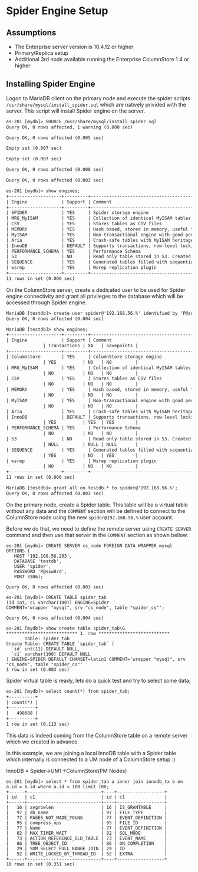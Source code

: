 # Spider Engine Setup

## Assumptions

- The Enterprise server version is 10.4.12 or higher
- Primary/Replica setup
- Additional 3rd node available running the Enterprise ColumnStore 1.4 or higher

## Installing Spider Engine

Logon to MariaDB client on the primary node and execute the spider scripts `/usr/share/mysql/install_spider.sql` which are natively privided with the server. This script will install Spider engine on the server.

```txt
es-201 [mydb]> SOURCE /usr/share/mysql/install_spider.sql
Query OK, 0 rows affected, 1 warning (0.000 sec)

Query OK, 0 rows affected (0.005 sec)

Empty set (0.007 sec)

Empty set (0.007 sec)

Query OK, 0 rows affected (0.008 sec)

Query OK, 0 rows affected (0.003 sec)

es-201 [mydb]> show engines;
+--------------------+---------+-------------------------------------------------------------------------------------------------+--------------+------+------------+
| Engine             | Support | Comment                                                                                         | Transactions | XA   | Savepoints |
+--------------------+---------+-------------------------------------------------------------------------------------------------+--------------+------+------------+
| SPIDER             | YES     | Spider storage engine                                                                           | YES          | YES  | NO         |
| MRG_MyISAM         | YES     | Collection of identical MyISAM tables                                                           | NO           | NO   | NO         |
| CSV                | YES     | Stores tables as CSV files                                                                      | NO           | NO   | NO         |
| MEMORY             | YES     | Hash based, stored in memory, useful for temporary tables                                       | NO           | NO   | NO         |
| MyISAM             | YES     | Non-transactional engine with good performance and small data footprint                         | NO           | NO   | NO         |
| Aria               | YES     | Crash-safe tables with MyISAM heritage. Used for internal temporary tables and privilege tables | NO           | NO   | NO         |
| InnoDB             | DEFAULT | Supports transactions, row-level locking, foreign keys and encryption for tables                | YES          | YES  | YES        |
| PERFORMANCE_SCHEMA | YES     | Performance Schema                                                                              | NO           | NO   | NO         |
| S3                 | NO      | Read only table stored in S3. Created by running ALTER TABLE table_name ENGINE=s3               | NULL         | NULL | NULL       |
| SEQUENCE           | YES     | Generated tables filled with sequential values                                                  | YES          | NO   | YES        |
| wsrep              | YES     | Wsrep replication plugin                                                                        | NO           | NO   | NO         |
+--------------------+---------+-------------------------------------------------------------------------------------------------+--------------+------+------------+
11 rows in set (0.000 sec)
```

On the ColumnStore server, create a dedicated user to be used for Spider engine connectivity and grant all privileges to the database which will be accessed through Spider engine.

```txt
MariaDB [testdb]> create user spider@'192.168.56.%' identified by 'P@ssw0rd';
Query OK, 0 rows affected (0.004 sec)

MariaDB [testdb]> show engines;
+--------------------+---------+-------------------------------------------------------------------------------------------------+--------------+------+------------+
| Engine             | Support | Comment
              | Transactions | XA   | Savepoints |
+--------------------+---------+-------------------------------------------------------------------------------------------------+--------------+------+------------+
| Columnstore        | YES     | ColumnStore storage engine
              | YES          | NO   | NO         |
| MRG_MyISAM         | YES     | Collection of identical MyISAM tables
              | NO           | NO   | NO         |
| CSV                | YES     | Stores tables as CSV files
              | NO           | NO   | NO         |
| MEMORY             | YES     | Hash based, stored in memory, useful for temporary tables
              | NO           | NO   | NO         |
| MyISAM             | YES     | Non-transactional engine with good performance and small data footprint
              | NO           | NO   | NO         |
| Aria               | YES     | Crash-safe tables with MyISAM heritage. Used for internal temporary tables and privilege tables | NO           | NO   | NO         |
| InnoDB             | DEFAULT | Supports transactions, row-level locking, foreign keys and encryption for tables  
              | YES          | YES  | YES        |
| PERFORMANCE_SCHEMA | YES     | Performance Schema
              | NO           | NO   | NO         |
| S3                 | NO      | Read only table stored in S3. Created by running ALTER TABLE table_name ENGINE=s3 
              | NULL         | NULL | NULL       |
| SEQUENCE           | YES     | Generated tables filled with sequential values
              | YES          | NO   | YES        |
| wsrep              | YES     | Wsrep replication plugin
              | NO           | NO   | NO         |
+--------------------+---------+-------------------------------------------------------------------------------------------------+--------------+------+------------+
11 rows in set (0.000 sec)

MariaDB [testdb]> grant all on testdb.* to spider@'192.168.56.%';
Query OK, 0 rows affected (0.003 sec)
```

On the primary node, create a Spider table. This table will be a virtual table without any data and the `COMMENT` section will be defined to connect to the ColumnStore node using the new `spider@192.168.56.%` user account.

Before we do that, we need to define the remote server using `CREATE SERVER` command and then use that server in the `COMMENT` section as shown bellow.

```
es-201 [mydb]> CREATE SERVER cs_node FOREIGN DATA WRAPPER mysql
OPTIONS (
   HOST '192.168.56.203',
   DATABASE 'testdb',
   USER 'spider',
   PASSWORD 'P@ssw0rd',
   PORT 3306);

Query OK, 0 rows affected (0.003 sec)   

es-201 [mydb]> CREATE TABLE spider_tab
(id int, c1 varchar(100)) ENGINE=Spider
COMMENT='wrapper "mysql", srv "cs_node", table "spider_cs"';

Query OK, 0 rows affected (0.004 sec)

es-201 [mydb]> show create table spider_tab\G
*************************** 1. row ***************************
       Table: spider_tab
Create Table: CREATE TABLE `spider_tab` (
  `id` int(11) DEFAULT NULL,
  `c1` varchar(100) DEFAULT NULL
) ENGINE=SPIDER DEFAULT CHARSET=latin1 COMMENT='wrapper "mysql", srv "cs_node", table "spider_cs"'
1 row in set (0.003 sec)
```

Spider virtual table is ready, lets do a quick test and try to select some data;

```txt
es-201 [mydb]> select count(*) from spider_tab;
+----------+
| count(*) |
+----------+
|   498688 |
+----------+
1 row in set (0.113 sec) 
```

This data is indeed coming from the ColumnStore table on a remote server which we created in advance. 

In this example, we are joining a local InnoDB table with a Spider table which internally is connected to a UM node of a ColumnStore setup :)

InnoDB = Spider->UM1->ColumnStore(PM Nodes)

```
es-201 [mydb]> select * from spider_tab a inner join innodb_tx b on a.id = b.id where a.id < 100 limit 100;
+------+----------------------------+----+------------------+
| id   | c1                         | id | c1               |
+------+----------------------------+----+------------------+
|   16 | avgrowlen                  | 16 | IS_GRANTABLE     |
|   97 | db_name                    | 97 | FILE_TYPE        |
|   77 | PAGES_NOT_MADE_YOUNG       | 77 | EVENT_DEFINITION |
|   95 | compress_ops               | 95 | FILE_ID          |
|   77 | Name                       | 77 | EVENT_DEFINITION |
|   82 | MAX_TIMER_WAIT             | 82 | SQL_MODE         |
|   73 | ACTION_REFERENCE_OLD_TABLE | 73 | EVENT_NAME       |
|   86 | TREE_OBJECT_ID             | 86 | ON_COMPLETION    |
|   29 | SUM_SELECT_FULL_RANGE_JOIN | 29 | ID               |
|   52 | WRITE_LOCKED_BY_THREAD_ID  | 52 | EXTRA            |
+------+----------------------------+----+------------------+
10 rows in set (0.351 sec)
```